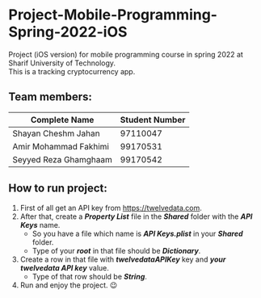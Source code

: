 # Project-Mobile-Programming-Spring-2022-iOS
Project (iOS version) for mobile programming course in spring 2022 at Sharif University of Technology.  
This is a tracking cryptocurrency app.
## Team members:
|Complete Name|Student Number|
| ----------- | ----------- |
| Shayan Cheshm Jahan | 97110047 |
| Amir Mohammad Fakhimi | 99170531 |
| Seyyed Reza Ghamghaam | 99170542 |

## How to run project:
1. First of all get an API key from https://twelvedata.com.
2. After that, create a ***Property List*** file in the ***Shared*** folder with the ***API Keys*** name.
   + So you have a file which name is ***API Keys.plist*** in your ***Shared*** folder.
   + Type of your ***root*** in that file should be ***Dictionary***.
3. Create a row in that file with ***twelvedataAPIKey*** key and ***your twelvedata API key*** value.
   + Type of that row should be ***String***.
4. Run and enjoy the project. 😉
